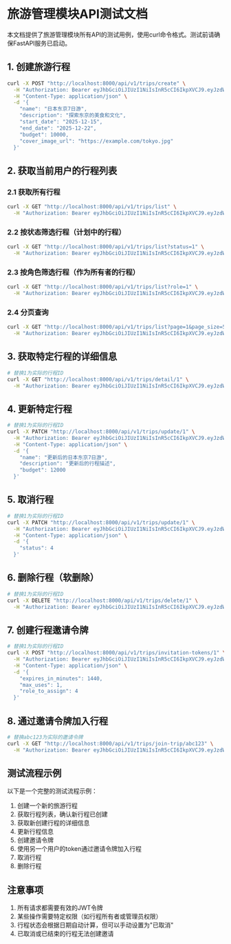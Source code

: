 # 旅游管理模块API测试文档

本文档提供了旅游管理模块所有API的测试用例，使用curl命令格式。测试前请确保FastAPI服务已启动。

## 1. 创建旅游行程

```bash
curl -X POST "http://localhost:8000/api/v1/trips/create" \
  -H "Authorization: Bearer eyJhbGciOiJIUzI1NiIsInR5cCI6IkpXVCJ9.eyJzdWIiOiIyIiwiZXhwIjoxNzQ4MzQ0NTk3fQ.V-I7jE_HQCeuGB3trPjUqSnHUQRjuxahAlDjdzuUQ9E" \
  -H "Content-Type: application/json" \
  -d '{
    "name": "日本东京7日游",
    "description": "探索东京的美食和文化",
    "start_date": "2025-12-15",
    "end_date": "2025-12-22",
    "budget": 10000,
    "cover_image_url": "https://example.com/tokyo.jpg"
  }'
```

## 2. 获取当前用户的行程列表

### 2.1 获取所有行程

```bash
curl -X GET "http://localhost:8000/api/v1/trips/list" \
  -H "Authorization: Bearer eyJhbGciOiJIUzI1NiIsInR5cCI6IkpXVCJ9.eyJzdWIiOiIyIiwiZXhwIjoxNzQ4MzQ0NTk3fQ.V-I7jE_HQCeuGB3trPjUqSnHUQRjuxahAlDjdzuUQ9E"
```

### 2.2 按状态筛选行程（计划中的行程）

```bash
curl -X GET "http://localhost:8000/api/v1/trips/list?status=1" \
  -H "Authorization: Bearer eyJhbGciOiJIUzI1NiIsInR5cCI6IkpXVCJ9.eyJzdWIiOiIyIiwiZXhwIjoxNzQ4MzQ0NTk3fQ.V-I7jE_HQCeuGB3trPjUqSnHUQRjuxahAlDjdzuUQ9E"
```

### 2.3 按角色筛选行程（作为所有者的行程）

```bash
curl -X GET "http://localhost:8000/api/v1/trips/list?role=1" \
  -H "Authorization: Bearer eyJhbGciOiJIUzI1NiIsInR5cCI6IkpXVCJ9.eyJzdWIiOiIyIiwiZXhwIjoxNzQ4MzQ0NTk3fQ.V-I7jE_HQCeuGB3trPjUqSnHUQRjuxahAlDjdzuUQ9E"
```

### 2.4 分页查询

```bash
curl -X GET "http://localhost:8000/api/v1/trips/list?page=1&page_size=5" \
  -H "Authorization: Bearer eyJhbGciOiJIUzI1NiIsInR5cCI6IkpXVCJ9.eyJzdWIiOiIyIiwiZXhwIjoxNzQ4MzQ0NTk3fQ.V-I7jE_HQCeuGB3trPjUqSnHUQRjuxahAlDjdzuUQ9E"
```

## 3. 获取特定行程的详细信息

```bash
# 替换1为实际的行程ID
curl -X GET "http://localhost:8000/api/v1/trips/detail/1" \
  -H "Authorization: Bearer eyJhbGciOiJIUzI1NiIsInR5cCI6IkpXVCJ9.eyJzdWIiOiIyIiwiZXhwIjoxNzQ4MzQ0NTk3fQ.V-I7jE_HQCeuGB3trPjUqSnHUQRjuxahAlDjdzuUQ9E"
```

## 4. 更新特定行程

```bash
# 替换1为实际的行程ID
curl -X PATCH "http://localhost:8000/api/v1/trips/update/1" \
  -H "Authorization: Bearer eyJhbGciOiJIUzI1NiIsInR5cCI6IkpXVCJ9.eyJzdWIiOiIyIiwiZXhwIjoxNzQ4MzQ0NTk3fQ.V-I7jE_HQCeuGB3trPjUqSnHUQRjuxahAlDjdzuUQ9E" \
  -H "Content-Type: application/json" \
  -d '{
    "name": "更新后的日本东京7日游",
    "description": "更新后的行程描述",
    "budget": 12000
  }'
```

## 5. 取消行程

```bash
# 替换1为实际的行程ID
curl -X PATCH "http://localhost:8000/api/v1/trips/update/1" \
  -H "Authorization: Bearer eyJhbGciOiJIUzI1NiIsInR5cCI6IkpXVCJ9.eyJzdWIiOiIyIiwiZXhwIjoxNzQ4MzQ0NTk3fQ.V-I7jE_HQCeuGB3trPjUqSnHUQRjuxahAlDjdzuUQ9E" \
  -H "Content-Type: application/json" \
  -d '{
    "status": 4
  }'
```

## 6. 删除行程（软删除）

```bash
# 替换1为实际的行程ID
curl -X DELETE "http://localhost:8000/api/v1/trips/delete/1" \
  -H "Authorization: Bearer eyJhbGciOiJIUzI1NiIsInR5cCI6IkpXVCJ9.eyJzdWIiOiIyIiwiZXhwIjoxNzQ4MzQ0NTk3fQ.V-I7jE_HQCeuGB3trPjUqSnHUQRjuxahAlDjdzuUQ9E"
```

## 7. 创建行程邀请令牌

```bash
# 替换1为实际的行程ID
curl -X POST "http://localhost:8000/api/v1/trips/invitation-tokens/1" \
  -H "Authorization: Bearer eyJhbGciOiJIUzI1NiIsInR5cCI6IkpXVCJ9.eyJzdWIiOiIyIiwiZXhwIjoxNzQ4MzQ0NTk3fQ.V-I7jE_HQCeuGB3trPjUqSnHUQRjuxahAlDjdzuUQ9E" \
  -H "Content-Type: application/json" \
  -d '{
    "expires_in_minutes": 1440,
    "max_uses": 1,
    "role_to_assign": 4
  }'
```

## 8. 通过邀请令牌加入行程

```bash
# 替换abc123为实际的邀请令牌
curl -X GET "http://localhost:8000/api/v1/trips/join-trip/abc123" \
  -H "Authorization: Bearer eyJhbGciOiJIUzI1NiIsInR5cCI6IkpXVCJ9.eyJzdWIiOiIyIiwiZXhwIjoxNzQ4MzQ0NTk3fQ.V-I7jE_HQCeuGB3trPjUqSnHUQRjuxahAlDjdzuUQ9E"
```

## 测试流程示例

以下是一个完整的测试流程示例：

1. 创建一个新的旅游行程
2. 获取行程列表，确认新行程已创建
3. 获取新创建行程的详细信息
4. 更新行程信息
5. 创建邀请令牌
6. 使用另一个用户的token通过邀请令牌加入行程
7. 取消行程
8. 删除行程

## 注意事项

1. 所有请求都需要有效的JWT令牌
2. 某些操作需要特定权限（如行程所有者或管理员权限）
3. 行程状态会根据日期自动计算，但可以手动设置为"已取消"
4. 已取消或已结束的行程无法创建邀请 